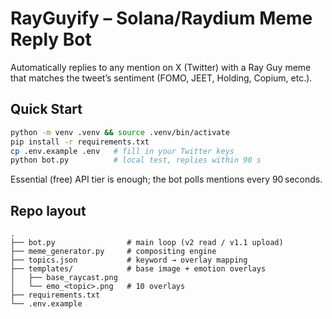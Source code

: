 # RayGuyify – Solana/Raydium Meme Reply Bot

Automatically replies to any mention on X (Twitter) with a Ray Guy meme that
matches the tweet’s sentiment (FOMO, JEET, Holding, Copium, etc.).

## Quick Start
```bash
python -m venv .venv && source .venv/bin/activate
pip install -r requirements.txt
cp .env.example .env   # fill in your Twitter keys
python bot.py          # local test, replies within 90 s
```

Essential (free) API tier is enough; the bot polls mentions every 90 seconds.

## Repo layout
```
.
├── bot.py                # main loop (v2 read / v1.1 upload)
├── meme_generator.py     # compositing engine
├── topics.json           # keyword → overlay mapping
├── templates/            # base image + emotion overlays
│   ├── base_raycast.png
│   └── emo_<topic>.png   # 10 overlays
├── requirements.txt
└── .env.example
```
